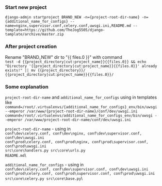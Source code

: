 ### Start new project
`django-admin startproject BRAND_NEW -n={project-root-dir-name} -n={additional_name_for_configs} --name=nginx,supervisor.conf,celery.conf,uwsgi.ini,README.md --template=https://github.com/TheJog5505/django-tamplate/archive/master.zip`

### After project creation
Rename "BRAND_NEW" dir to "{{ files.0 }}" with command\
`test -d {{project_directory|cut:project_name}}{{files.0}} && echo "Directory '{{project_directory|cut:project_name}}{{files.0}}' already exists!" || mv {{project_directory}}/ {{project_directory|cut:project_name}}{{files.0}}/`

### Some explanation
`project-root-dir-name` and `additional_name_for_configs` using in templates like\
`command=/root/.virtualenvs/{additional_name_for_configs}_env/bin/uwsgi --emperor /var/www/{project-root-dir-name}/conf/dev/uwsgi.ini`\
`command=/root/.virtualenvs/additional_name_for_configs_env/bin/uwsgi --emperor /var/www/project-root-dir-name/conf/dev/uwsgi.ini`


`project-root-dir-name` - using in\
`conf\dev\celery.conf, conf\dev\nginx, conf\dev\supervisor.conf, conf\dev\uwsgi.ini`\
`conf\prod\celery.conf, conf\prod\nginx, conf\prod\supervisor.conf, conf\prod\uwsgi.ini`\
`src\core\handlers.py src\core\urls.py`\
`README.md`\

`additional_name_for_configs` - using in\
`conf\dev\celery.conf, conf\dev\supervisor.conf, conf\dev\uwsgi.ini`\
`conf\prod\celery.conf, conf\prod\supervisor.conf, conf\prod\uwsgi.ini`\
`src\core\celery.py src\core\base.py`\
